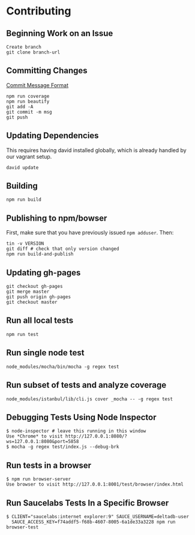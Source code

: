 Contributing
====

Beginning Work on an Issue
---
	Create branch
	git clone branch-url


Committing Changes
---
[Commit Message Format](https://github.com/angular/angular.js/blob/master/CONTRIBUTING.md#commit)

	npm run coverage
	npm run beautify
	git add -A
	git commit -m msg
	git push


Updating Dependencies
---
This requires having david installed globally, which is already handled by our vagrant setup.

	david update


Building
---

	npm run build


Publishing to npm/bowser
---

First, make sure that you have previously issued `npm adduser`. Then:

	tin -v VERSION
	git diff # check that only version changed
	npm run build-and-publish


Updating gh-pages
---

	git checkout gh-pages
	git merge master
	git push origin gh-pages
	git checkout master


Run all local tests
---

	npm run test


Run single node test
---

	node_modules/mocha/bin/mocha -g regex test


Run subset of tests and analyze coverage
---

	node_modules/istanbul/lib/cli.js cover _mocha -- -g regex test


Debugging Tests Using Node Inspector
---

	$ node-inspector # leave this running in this window
	Use *Chrome* to visit http://127.0.0.1:8080/?ws=127.0.0.1:8080&port=5858
	$ mocha -g regex test/index.js --debug-brk


Run tests in a browser
---

	$ npm run browser-server
	Use browser to visit http://127.0.0.1:8001/test/browser/index.html


Run Saucelabs Tests In a Specific Browser
---

	$ CLIENT="saucelabs:internet explorer:9" SAUCE_USERNAME=deltadb-user
	  SAUCE_ACCESS_KEY=f74addf5-f68b-4607-8005-6a1de33a3228 npm run browser-test
